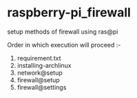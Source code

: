 # raspberry-pi_firewall
setup methods of firewall using ras@pi

Order in which execution will proceed :-
1) requirement.txt
2) installing-archlinux
3) network@setup
4) firewall@setup
5) firewall@settings
